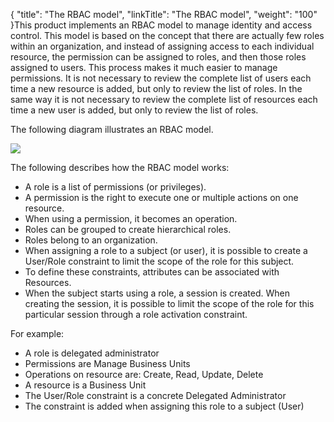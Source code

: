 {
    "title": "The RBAC model",
    "linkTitle": "The RBAC model",
    "weight": "100"
}This product implements an RBAC model to manage identity and access control. This model is based on the concept that there are actually few roles within an organization, and instead of assigning access to each individual resource, the permission can be assigned to roles, and then those roles assigned to users. This process makes it much easier to manage permissions. It is not necessary to review the complete list of users each time a new resource is added, but only to review the list of roles. In the same way it is not necessary to review the complete list of resources each time a new user is added, but only to review the list of roles.

The following diagram illustrates an RBAC model.

<img src="/Images/SecureTransport/rbac_model.png" class="maxWidth" />

The following describes how the RBAC model works:

-   A role is a list of permissions (or privileges).
-   A permission is the right to execute one or multiple actions on one resource.
-   When using a permission, it becomes an operation.
-   Roles can be grouped to create hierarchical roles.
-   Roles belong to an organization.
-   When assigning a role to a subject (or user), it is possible to create a User/Role constraint to limit the scope of the role for this subject.
-   To define these constraints, attributes can be associated with Resources.
-   When the subject starts using a role, a session is created. When creating the session, it is possible to limit the scope of the role for this particular session through a role activation constraint.

For example:

-   A role is delegated administrator
-   Permissions are Manage Business Units
-   Operations on resource are: Create, Read, Update, Delete
-   A resource is a Business Unit
-   The User/Role constraint is a concrete Delegated Administrator
-   The constraint is added when assigning this role to a subject (User)
